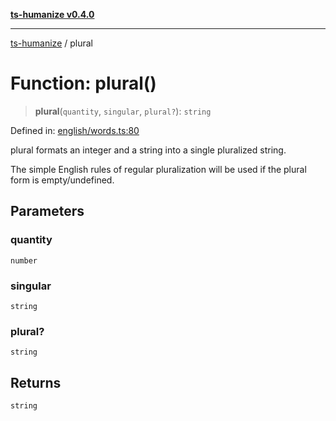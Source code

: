 [**ts-humanize v0.4.0**](../README.md)

***

[ts-humanize](../README.md) / plural

# Function: plural()

> **plural**(`quantity`, `singular`, `plural?`): `string`

Defined in: [english/words.ts:80](https://github.com/Shiv-SB/ts-humanize/blob/28b6c4fe653b4af34bfa09de7ea701f96d00b0f4/src/english/words.ts#L80)

plural formats an integer and a string into a single pluralized string.

The simple English rules of regular pluralization will be used
if the plural form is empty/undefined.

## Parameters

### quantity

`number`

### singular

`string`

### plural?

`string`

## Returns

`string`

